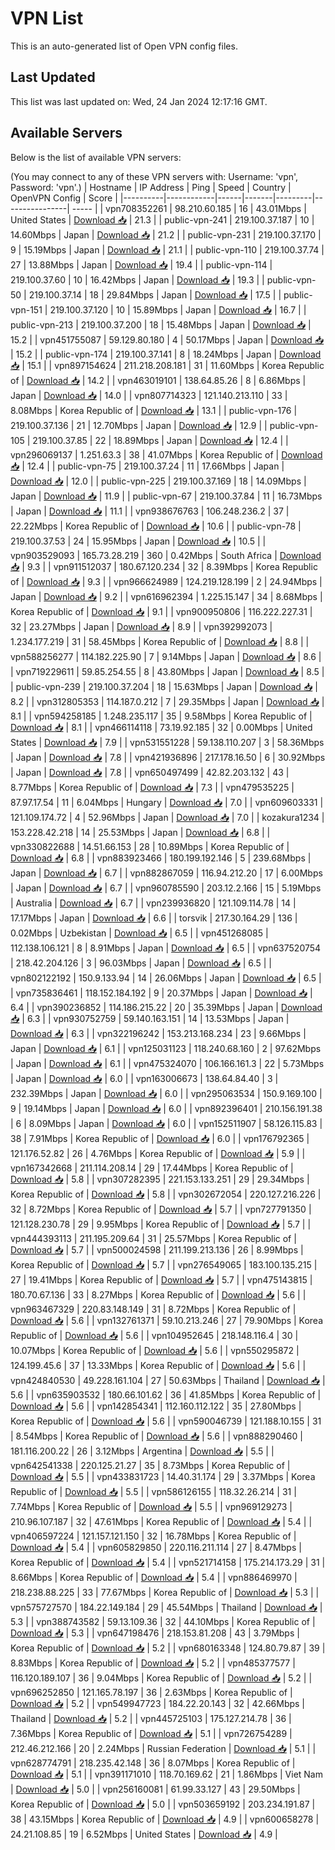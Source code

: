 # VPN List

This is an auto-generated list of Open VPN config files.

## Last Updated

This list was last updated on: Wed, 24 Jan 2024 12:17:16 GMT.

## Available Servers

Below is the list of available VPN servers:

(You may connect to any of these VPN servers with: Username: 'vpn', Password: 'vpn'.)
| Hostname | IP Address | Ping | Speed | Country | OpenVPN Config | Score |
|----------|------------|------|-------|---------|----------------| ----- |
| vpn708352261 | 98.210.60.185 | 16 | 43.01Mbps | United States | [Download 📥](./configs/server_0_US.ovpn) | 21.3 |
| public-vpn-241 | 219.100.37.187 | 10 | 14.60Mbps | Japan | [Download 📥](./configs/server_1_JP.ovpn) | 21.2 |
| public-vpn-231 | 219.100.37.170 | 9 | 15.19Mbps | Japan | [Download 📥](./configs/server_2_JP.ovpn) | 21.1 |
| public-vpn-110 | 219.100.37.74 | 27 | 13.88Mbps | Japan | [Download 📥](./configs/server_3_JP.ovpn) | 19.4 |
| public-vpn-114 | 219.100.37.60 | 10 | 16.42Mbps | Japan | [Download 📥](./configs/server_4_JP.ovpn) | 19.3 |
| public-vpn-50 | 219.100.37.14 | 18 | 29.84Mbps | Japan | [Download 📥](./configs/server_5_JP.ovpn) | 17.5 |
| public-vpn-151 | 219.100.37.120 | 10 | 15.89Mbps | Japan | [Download 📥](./configs/server_6_JP.ovpn) | 16.7 |
| public-vpn-213 | 219.100.37.200 | 18 | 15.48Mbps | Japan | [Download 📥](./configs/server_7_JP.ovpn) | 15.2 |
| vpn451755087 | 59.129.80.180 | 4 | 50.17Mbps | Japan | [Download 📥](./configs/server_8_JP.ovpn) | 15.2 |
| public-vpn-174 | 219.100.37.141 | 8 | 18.24Mbps | Japan | [Download 📥](./configs/server_9_JP.ovpn) | 15.1 |
| vpn897154624 | 211.218.208.181 | 31 | 11.60Mbps | Korea Republic of | [Download 📥](./configs/server_10_KR.ovpn) | 14.2 |
| vpn463019101 | 138.64.85.26 | 8 | 6.86Mbps | Japan | [Download 📥](./configs/server_11_JP.ovpn) | 14.0 |
| vpn807714323 | 121.140.213.110 | 33 | 8.08Mbps | Korea Republic of | [Download 📥](./configs/server_12_KR.ovpn) | 13.1 |
| public-vpn-176 | 219.100.37.136 | 21 | 12.70Mbps | Japan | [Download 📥](./configs/server_13_JP.ovpn) | 12.9 |
| public-vpn-105 | 219.100.37.85 | 22 | 18.89Mbps | Japan | [Download 📥](./configs/server_14_JP.ovpn) | 12.4 |
| vpn296069137 | 1.251.63.3 | 38 | 41.07Mbps | Korea Republic of | [Download 📥](./configs/server_15_KR.ovpn) | 12.4 |
| public-vpn-75 | 219.100.37.24 | 11 | 17.66Mbps | Japan | [Download 📥](./configs/server_16_JP.ovpn) | 12.0 |
| public-vpn-225 | 219.100.37.169 | 18 | 14.09Mbps | Japan | [Download 📥](./configs/server_17_JP.ovpn) | 11.9 |
| public-vpn-67 | 219.100.37.84 | 11 | 16.73Mbps | Japan | [Download 📥](./configs/server_18_JP.ovpn) | 11.1 |
| vpn938676763 | 106.248.236.2 | 37 | 22.22Mbps | Korea Republic of | [Download 📥](./configs/server_19_KR.ovpn) | 10.6 |
| public-vpn-78 | 219.100.37.53 | 24 | 15.95Mbps | Japan | [Download 📥](./configs/server_20_JP.ovpn) | 10.5 |
| vpn903529093 | 165.73.28.219 | 360 | 0.42Mbps | South Africa | [Download 📥](./configs/server_21_ZA.ovpn) | 9.3 |
| vpn911512037 | 180.67.120.234 | 32 | 8.39Mbps | Korea Republic of | [Download 📥](./configs/server_22_KR.ovpn) | 9.3 |
| vpn966624989 | 124.219.128.199 | 2 | 24.94Mbps | Japan | [Download 📥](./configs/server_23_JP.ovpn) | 9.2 |
| vpn616962394 | 1.225.15.147 | 34 | 8.68Mbps | Korea Republic of | [Download 📥](./configs/server_24_KR.ovpn) | 9.1 |
| vpn900950806 | 116.222.227.31 | 32 | 23.27Mbps | Japan | [Download 📥](./configs/server_25_JP.ovpn) | 8.9 |
| vpn392992073 | 1.234.177.219 | 31 | 58.45Mbps | Korea Republic of | [Download 📥](./configs/server_26_KR.ovpn) | 8.8 |
| vpn588256277 | 114.182.225.90 | 7 | 9.14Mbps | Japan | [Download 📥](./configs/server_27_JP.ovpn) | 8.6 |
| vpn719229611 | 59.85.254.55 | 8 | 43.80Mbps | Japan | [Download 📥](./configs/server_28_JP.ovpn) | 8.5 |
| public-vpn-239 | 219.100.37.204 | 18 | 15.63Mbps | Japan | [Download 📥](./configs/server_29_JP.ovpn) | 8.2 |
| vpn312805353 | 114.187.0.212 | 7 | 29.35Mbps | Japan | [Download 📥](./configs/server_30_JP.ovpn) | 8.1 |
| vpn594258185 | 1.248.235.117 | 35 | 9.58Mbps | Korea Republic of | [Download 📥](./configs/server_31_KR.ovpn) | 8.1 |
| vpn466114118 | 73.19.92.185 | 32 | 0.00Mbps | United States | [Download 📥](./configs/server_32_US.ovpn) | 7.9 |
| vpn531551228 | 59.138.110.207 | 3 | 58.36Mbps | Japan | [Download 📥](./configs/server_33_JP.ovpn) | 7.8 |
| vpn421936896 | 217.178.16.50 | 6 | 30.92Mbps | Japan | [Download 📥](./configs/server_34_JP.ovpn) | 7.8 |
| vpn650497499 | 42.82.203.132 | 43 | 8.77Mbps | Korea Republic of | [Download 📥](./configs/server_35_KR.ovpn) | 7.3 |
| vpn479535225 | 87.97.17.54 | 11 | 6.04Mbps | Hungary | [Download 📥](./configs/server_36_HU.ovpn) | 7.0 |
| vpn609603331 | 121.109.174.72 | 4 | 52.96Mbps | Japan | [Download 📥](./configs/server_37_JP.ovpn) | 7.0 |
| kozakura1234 | 153.228.42.218 | 14 | 25.53Mbps | Japan | [Download 📥](./configs/server_38_JP.ovpn) | 6.8 |
| vpn330822688 | 14.51.66.153 | 28 | 10.89Mbps | Korea Republic of | [Download 📥](./configs/server_39_KR.ovpn) | 6.8 |
| vpn883923466 | 180.199.192.146 | 5 | 239.68Mbps | Japan | [Download 📥](./configs/server_40_JP.ovpn) | 6.7 |
| vpn882867059 | 116.94.212.20 | 17 | 6.00Mbps | Japan | [Download 📥](./configs/server_41_JP.ovpn) | 6.7 |
| vpn960785590 | 203.12.2.166 | 15 | 5.19Mbps | Australia | [Download 📥](./configs/server_42_AU.ovpn) | 6.7 |
| vpn239936820 | 121.109.114.78 | 14 | 17.17Mbps | Japan | [Download 📥](./configs/server_43_JP.ovpn) | 6.6 |
| torsvik | 217.30.164.29 | 136 | 0.02Mbps | Uzbekistan | [Download 📥](./configs/server_44_UZ.ovpn) | 6.5 |
| vpn451268085 | 112.138.106.121 | 8 | 8.91Mbps | Japan | [Download 📥](./configs/server_45_JP.ovpn) | 6.5 |
| vpn637520754 | 218.42.204.126 | 3 | 96.03Mbps | Japan | [Download 📥](./configs/server_46_JP.ovpn) | 6.5 |
| vpn802122192 | 150.9.133.94 | 14 | 26.06Mbps | Japan | [Download 📥](./configs/server_47_JP.ovpn) | 6.5 |
| vpn735836461 | 118.152.184.192 | 9 | 20.37Mbps | Japan | [Download 📥](./configs/server_48_JP.ovpn) | 6.4 |
| vpn390236852 | 114.186.215.22 | 20 | 35.39Mbps | Japan | [Download 📥](./configs/server_49_JP.ovpn) | 6.3 |
| vpn930752759 | 59.140.163.151 | 14 | 13.53Mbps | Japan | [Download 📥](./configs/server_50_JP.ovpn) | 6.3 |
| vpn322196242 | 153.213.168.234 | 23 | 9.66Mbps | Japan | [Download 📥](./configs/server_51_JP.ovpn) | 6.1 |
| vpn125031123 | 118.240.68.160 | 2 | 97.62Mbps | Japan | [Download 📥](./configs/server_52_JP.ovpn) | 6.1 |
| vpn475324070 | 106.166.161.3 | 22 | 5.73Mbps | Japan | [Download 📥](./configs/server_53_JP.ovpn) | 6.0 |
| vpn163006673 | 138.64.84.40 | 3 | 232.39Mbps | Japan | [Download 📥](./configs/server_54_JP.ovpn) | 6.0 |
| vpn295063534 | 150.9.169.100 | 9 | 19.14Mbps | Japan | [Download 📥](./configs/server_55_JP.ovpn) | 6.0 |
| vpn892396401 | 210.156.191.38 | 6 | 8.09Mbps | Japan | [Download 📥](./configs/server_56_JP.ovpn) | 6.0 |
| vpn152511907 | 58.126.115.83 | 38 | 7.91Mbps | Korea Republic of | [Download 📥](./configs/server_57_KR.ovpn) | 6.0 |
| vpn176792365 | 121.176.52.82 | 26 | 4.76Mbps | Korea Republic of | [Download 📥](./configs/server_58_KR.ovpn) | 5.9 |
| vpn167342668 | 211.114.208.14 | 29 | 17.44Mbps | Korea Republic of | [Download 📥](./configs/server_59_KR.ovpn) | 5.8 |
| vpn307282395 | 221.153.133.251 | 29 | 29.34Mbps | Korea Republic of | [Download 📥](./configs/server_60_KR.ovpn) | 5.8 |
| vpn302672054 | 220.127.216.226 | 32 | 8.72Mbps | Korea Republic of | [Download 📥](./configs/server_61_KR.ovpn) | 5.7 |
| vpn727791350 | 121.128.230.78 | 29 | 9.95Mbps | Korea Republic of | [Download 📥](./configs/server_62_KR.ovpn) | 5.7 |
| vpn444393113 | 211.195.209.64 | 31 | 25.57Mbps | Korea Republic of | [Download 📥](./configs/server_63_KR.ovpn) | 5.7 |
| vpn500024598 | 211.199.213.136 | 26 | 8.99Mbps | Korea Republic of | [Download 📥](./configs/server_64_KR.ovpn) | 5.7 |
| vpn276549065 | 183.100.135.215 | 27 | 19.41Mbps | Korea Republic of | [Download 📥](./configs/server_65_KR.ovpn) | 5.7 |
| vpn475143815 | 180.70.67.136 | 33 | 8.27Mbps | Korea Republic of | [Download 📥](./configs/server_66_KR.ovpn) | 5.6 |
| vpn963467329 | 220.83.148.149 | 31 | 8.72Mbps | Korea Republic of | [Download 📥](./configs/server_67_KR.ovpn) | 5.6 |
| vpn132761371 | 59.10.213.246 | 27 | 79.90Mbps | Korea Republic of | [Download 📥](./configs/server_68_KR.ovpn) | 5.6 |
| vpn104952645 | 218.148.116.4 | 30 | 10.07Mbps | Korea Republic of | [Download 📥](./configs/server_69_KR.ovpn) | 5.6 |
| vpn550295872 | 124.199.45.6 | 37 | 13.33Mbps | Korea Republic of | [Download 📥](./configs/server_70_KR.ovpn) | 5.6 |
| vpn424840530 | 49.228.161.104 | 27 | 50.63Mbps | Thailand | [Download 📥](./configs/server_71_TH.ovpn) | 5.6 |
| vpn635903532 | 180.66.101.62 | 36 | 41.85Mbps | Korea Republic of | [Download 📥](./configs/server_72_KR.ovpn) | 5.6 |
| vpn142854341 | 112.160.112.122 | 35 | 27.80Mbps | Korea Republic of | [Download 📥](./configs/server_73_KR.ovpn) | 5.6 |
| vpn590046739 | 121.188.10.155 | 31 | 8.54Mbps | Korea Republic of | [Download 📥](./configs/server_74_KR.ovpn) | 5.6 |
| vpn888290460 | 181.116.200.22 | 26 | 3.12Mbps | Argentina | [Download 📥](./configs/server_75_AR.ovpn) | 5.5 |
| vpn642541338 | 220.125.21.27 | 35 | 8.73Mbps | Korea Republic of | [Download 📥](./configs/server_76_KR.ovpn) | 5.5 |
| vpn433831723 | 14.40.31.174 | 29 | 3.37Mbps | Korea Republic of | [Download 📥](./configs/server_77_KR.ovpn) | 5.5 |
| vpn586126155 | 118.32.26.214 | 31 | 7.74Mbps | Korea Republic of | [Download 📥](./configs/server_78_KR.ovpn) | 5.5 |
| vpn969129273 | 210.96.107.187 | 32 | 47.61Mbps | Korea Republic of | [Download 📥](./configs/server_79_KR.ovpn) | 5.4 |
| vpn406597224 | 121.157.121.150 | 32 | 16.78Mbps | Korea Republic of | [Download 📥](./configs/server_80_KR.ovpn) | 5.4 |
| vpn605829850 | 220.116.211.114 | 27 | 8.47Mbps | Korea Republic of | [Download 📥](./configs/server_81_KR.ovpn) | 5.4 |
| vpn521714158 | 175.214.173.29 | 31 | 8.66Mbps | Korea Republic of | [Download 📥](./configs/server_82_KR.ovpn) | 5.4 |
| vpn886469970 | 218.238.88.225 | 33 | 77.67Mbps | Korea Republic of | [Download 📥](./configs/server_83_KR.ovpn) | 5.3 |
| vpn575727570 | 184.22.149.184 | 29 | 45.54Mbps | Thailand | [Download 📥](./configs/server_84_TH.ovpn) | 5.3 |
| vpn388743582 | 59.13.109.36 | 32 | 44.10Mbps | Korea Republic of | [Download 📥](./configs/server_85_KR.ovpn) | 5.3 |
| vpn647198476 | 218.153.81.208 | 43 | 3.79Mbps | Korea Republic of | [Download 📥](./configs/server_86_KR.ovpn) | 5.2 |
| vpn680163348 | 124.80.79.87 | 39 | 8.83Mbps | Korea Republic of | [Download 📥](./configs/server_87_KR.ovpn) | 5.2 |
| vpn485377577 | 116.120.189.107 | 36 | 9.04Mbps | Korea Republic of | [Download 📥](./configs/server_88_KR.ovpn) | 5.2 |
| vpn696252850 | 121.165.78.197 | 36 | 2.63Mbps | Korea Republic of | [Download 📥](./configs/server_89_KR.ovpn) | 5.2 |
| vpn549947723 | 184.22.20.143 | 32 | 42.66Mbps | Thailand | [Download 📥](./configs/server_90_TH.ovpn) | 5.2 |
| vpn445725103 | 175.127.214.78 | 36 | 7.36Mbps | Korea Republic of | [Download 📥](./configs/server_91_KR.ovpn) | 5.1 |
| vpn726754289 | 212.46.212.166 | 20 | 2.24Mbps | Russian Federation | [Download 📥](./configs/server_92_RU.ovpn) | 5.1 |
| vpn628774791 | 218.235.42.148 | 36 | 8.07Mbps | Korea Republic of | [Download 📥](./configs/server_93_KR.ovpn) | 5.1 |
| vpn391171010 | 118.70.169.62 | 21 | 1.86Mbps | Viet Nam | [Download 📥](./configs/server_94_VN.ovpn) | 5.0 |
| vpn256160081 | 61.99.33.127 | 43 | 29.50Mbps | Korea Republic of | [Download 📥](./configs/server_95_KR.ovpn) | 5.0 |
| vpn503659192 | 203.234.191.87 | 38 | 43.15Mbps | Korea Republic of | [Download 📥](./configs/server_96_KR.ovpn) | 4.9 |
| vpn600658278 | 24.21.108.85 | 19 | 6.52Mbps | United States | [Download 📥](./configs/server_97_US.ovpn) | 4.9 |
